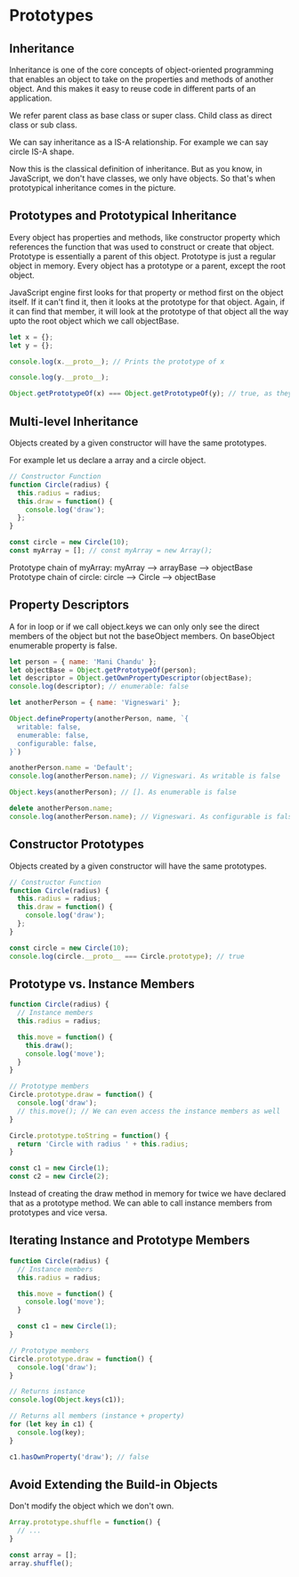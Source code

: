 # Prototypes

## Inheritance

Inheritance is one of the core concepts of object-oriented programming that enables an object to take on the properties and methods of another object. And this makes it easy to reuse code in different parts of an application.

We refer parent class as base class or super class. Child class as direct class or sub class.

We can say inheritance as a IS-A relationship. For example we can say circle IS-A shape.

Now this is the classical definition of inheritance. But as you know, in JavaScript, we don't have classes, we only have objects. So that's when prototypical inheritance comes in the picture.

## Prototypes and Prototypical Inheritance

Every object has properties and methods, like constructor property which references the function that was used to construct or create that object. Prototype is essentially a parent of this object. Prototype is just a regular object in memory. Every object has a prototype or a parent, except the root object.

JavaScript engine first looks for that property or method first on the object itself. If it can't find it, then it looks at the prototype for that object. Again, if it can find that member, it will look at the prototype of that object all the way upto the root object which we call objectBase.

```javascript
let x = {};
let y = {};

console.log(x.__proto__); // Prints the prototype of x

console.log(y.__proto__);

Object.getPrototypeOf(x) === Object.getPrototypeOf(y); // true, as they both got constructed from Object
```

## Multi-level Inheritance

Objects created by a given constructor will have the same prototypes.

For example let us declare a array and a circle object.

```javascript
// Constructor Function
function Circle(radius) {
  this.radius = radius;
  this.draw = function() {
    console.log('draw');
  };
}

const circle = new Circle(10);
const myArray = []; // const myArray = new Array();

```

Prototype chain of myArray: myArray --> arrayBase --> objectBase  
Prototype chain of circle: circle --> Circle --> objectBase

## Property Descriptors

A for in loop or if we call object.keys we can only only see the direct members of the object but not the baseObject members. On baseObject enumerable property is false.

```javascript
let person = { name: 'Mani Chandu' };
let objectBase = Object.getPrototypeOf(person);
let descriptor = Object.getOwnPropertyDescriptor(objectBase);
console.log(descriptor); // enumerable: false

let anotherPerson = { name: 'Vigneswari' };

Object.defineProperty(anotherPerson, name, `{
  writable: false,
  enumerable: false,
  configurable: false,
}`)

anotherPerson.name = 'Default';
console.log(anotherPerson.name); // Vigneswari. As writable is false

Object.keys(anotherPerson); // []. As enumerable is false

delete anotherPerson.name;
console.log(anotherPerson.name); // Vigneswari. As configurable is false
```

## Constructor Prototypes

Objects created by a given constructor will have the same prototypes.

```javascript
// Constructor Function
function Circle(radius) {
  this.radius = radius;
  this.draw = function() {
    console.log('draw');
  };
}

const circle = new Circle(10);
console.log(circle.__proto__ === Circle.prototype); // true
```

## Prototype vs. Instance Members

```javascript
function Circle(radius) {
  // Instance members
  this.radius = radius;

  this.move = function() {
    this.draw();
    console.log('move');
  }
}

// Prototype members
Circle.prototype.draw = function() {
  console.log('draw');
  // this.move(); // We can even access the instance members as well
}

Circle.prototype.toString = function() {
  return 'Circle with radius ' + this.radius;
}

const c1 = new Circle(1);
const c2 = new Circle(2);
```

Instead of creating the draw method in memory for twice we have declared that as a prototype method. We can able to call instance members from prototypes and vice versa.

## Iterating Instance and Prototype Members

```javascript
function Circle(radius) {
  // Instance members
  this.radius = radius;

  this.move = function() {
    console.log('move');
  }

  const c1 = new Circle(1);
}

// Prototype members
Circle.prototype.draw = function() {
  console.log('draw');
}

// Returns instance
console.log(Object.keys(c1));

// Returns all members (instance + property)
for (let key in c1) {
  console.log(key);
}

c1.hasOwnProperty('draw'); // false
```

## Avoid Extending the Build-in Objects

Don't modify the object which we don't own.

```javascript
Array.prototype.shuffle = function() {
  // ...
}

const array = [];
array.shuffle();
```
